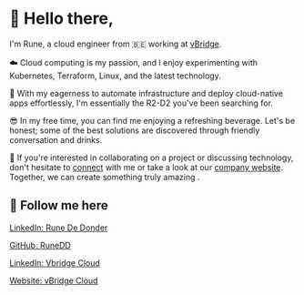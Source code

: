 # 👋 Hello there, 

I'm Rune, a cloud engineer from 🇧🇪 working at [vBridge](https://www.vbridge.eu/).

☁️ Cloud computing is my passion, and I enjoy experimenting with Kubernetes, Terraform, Linux, and the latest technology.

🤖 With my eagerness to automate infrastructure and deploy cloud-native apps effortlessly, I'm essentially the R2-D2 you've been searching for.

😎 In my free time, you can find me enjoying a refreshing beverage. Let's be honest; some of the best solutions are discovered through friendly conversation and drinks.

🚀 If you're interested in collaborating on a project or discussing technology, don't hesitate to [connect](https://www.linkedin.com/in/runededonder/) with me or take a look at our [company website](https://www.vbridge.eu/). Together, we can create something truly amazing .

## 🫡 Follow me here

[LinkedIn: Rune De Donder](https://www.linkedin.com/in/runededonder/)

[GitHub: RuneDD](https://github.com/RuneDD)

[LinkedIn: Vbridge Cloud](linkedin.com/company/vbridgecloud/)

[Website: vBridge Cloud](https://www.vbridge.eu/)
